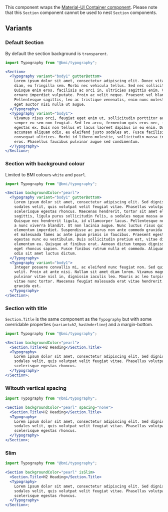 This component wraps the [Material-UI Container component](https://material-ui.com/components/container/). Please note that this `Section` component cannot be used to nest `Section` components.

## Variants

### Default Section

By default the section background is `transparent`.

```jsx
import Typography from "@bmi/typography";

<Section>
  <Typography variant="body1" gutterBottom>
    Lorem ipsum dolor sit amet, consectetur adipiscing elit. Donec vitae aliquet
    diam, eu fringilla sem. Morbi nec vehicula tellus. Sed nec sollicitudin leo.
    Quisque enim eros, facilisis ac orci in, ultricies sagittis enim. Vestibulum
    ornare imperdiet vulputate. Proin ac velit neque. Praesent vel blandit sem.
    Pellentesque sagittis, leo ac tristique venenatis, enim nunc molestie risus,
    eget auctor nisi nulla ut augue.
  </Typography>
  <Typography variant="body1">
    Vivamus risus orci, feugiat eget enim ut, sollicitudin porttitor augue. In
    semper eu sem non feugiat. Sed leo arcu, fermentum quis eros nec, feugiat
    egestas ex. Duis non tellus et lacus laoreet dapibus in eu enim. Donec
    accumsan aliquam odio, eu eleifend justo sodales at. Fusce facilisis
    consequat ultrices. Morbi id libero molestie, sollicitudin massa in, congue
    eros. Phasellus faucibus pulvinar augue sed condimentum.
  </Typography>
</Section>;
```

### Section with background colour

Limited to BMI colours `white` and `pearl`.

```jsx
import Typography from "@bmi/typography";

<Section backgroundColor="pearl">
  <Typography variant="body1" gutterBottom>
    Lorem ipsum dolor sit amet, consectetur adipiscing elit. Sed dignissim
    sodales velit, quis volutpat velit feugiat vitae. Phasellus volutpat elit
    scelerisque egestas rhoncus. Maecenas hendrerit, tortor sit amet eleifend
    sagittis, ligula purus sollicitudin felis, a sodales neque massa ac ante.
    Quisque nec hendrerit ligula, id ullamcorper lacus. Pellentesque non ligula
    a nunc viverra blandit. Ut non lacinia augue. Nunc luctus risus quis
    elementum imperdiet. Suspendisse ac purus non ante commodo gravida. Interdum
    et malesuada fames ac ante ipsum primis in faucibus. Praesent egestas
    egestas nunc eu vestibulum. Duis sollicitudin pretium est, vitae dictum nibh
    elementum eu. Quisque at finibus erat. Aenean dictum tempus dignissim. Etiam
    eget rhoncus sapien. Fusce finibus rutrum nulla et commodo. Aliquam ornare
    odio sit amet luctus dictum.
  </Typography>
  <Typography variant="body1">
    Integer posuere convallis mi, ac eleifend nunc feugiat non. Sed quis nulla
    velit. Proin at ante nisi. Nullam sit amet diam lorem. Vivamus magna libero,
    pulvinar vitae nisl in, dignissim iaculis leo. Mauris ac leo turpis. Proin
    vitae nunc tortor. Maecenas feugiat malesuada erat vitae hendrerit. Nam sed
    gravida est.
  </Typography>
</Section>;
```

### Section with title

`Section.Title` is the same component as the `Typography` but with some overridable properties (`variant=h2`, `hasUnderline`) and a margin-bottom.

```jsx
import Typography from "@bmi/typography";

<Section backgroundColor="pearl">
  <Section.Title>H2 Heading</Section.Title>
  <Typography>
    Lorem ipsum dolor sit amet, consectetur adipiscing elit. Sed dignissim
    sodales velit, quis volutpat velit feugiat vitae. Phasellus volutpat elit
    scelerisque egestas rhoncus.
  </Typography>
</Section>;
```

### Witouth vertical spacing

```jsx
import Typography from "@bmi/typography";

<Section backgroundColor="pearl" spacing="none">
  <Section.Title>H2 Heading</Section.Title>
  <Typography>
    Lorem ipsum dolor sit amet, consectetur adipiscing elit. Sed dignissim
    sodales velit, quis volutpat velit feugiat vitae. Phasellus volutpat elit
    scelerisque egestas rhoncus.
  </Typography>
</Section>;
```

### Slim

```jsx
import Typography from "@bmi/typography";

<Section backgroundColor="pearl" isSlim>
  <Section.Title>H2 Heading</Section.Title>
  <Typography>
    Lorem ipsum dolor sit amet, consectetur adipiscing elit. Sed dignissim
    sodales velit, quis volutpat velit feugiat vitae. Phasellus volutpat elit
    scelerisque egestas rhoncus.
  </Typography>
</Section>;
```
